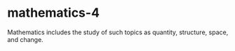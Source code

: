 # mathematics-4
Mathematics includes the study of such topics as quantity, structure, space, and change.
